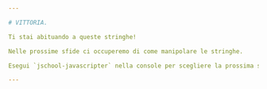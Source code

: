 ```yaml
---

# VITTORIA.

Ti stai abituando a queste stringhe!

Nelle prossime sfide ci occuperemo di come manipolare le stringhe.

Esegui `jschool-javascripter` nella console per scegliere la prossima sfida.

---
```

